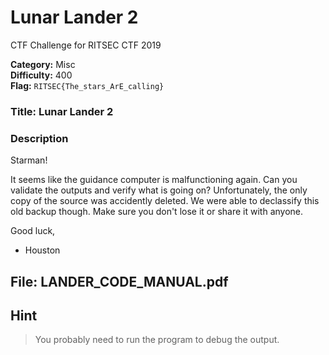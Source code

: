 # Lunar Lander 2
CTF Challenge for RITSEC CTF 2019


__Category:__ Misc  
__Difficulty:__ 400  
__Flag:__ `RITSEC{The_stars_ArE_calling}`  

### Title: Lunar Lander 2
### Description

Starman!

It seems like the guidance computer is malfunctioning again. Can you validate the outputs and verify what is going on? Unfortunately, the only copy of the source was accidently deleted. We were able to declassify this old backup though. Make sure you don't lose it or share it with anyone.

Good luck,
- Houston


## File: LANDER_CODE_MANUAL.pdf

## Hint
> You probably need to run the program to debug the output.